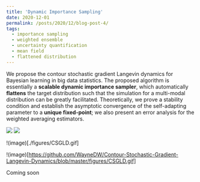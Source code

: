 ```yaml
---
title: 'Dynamic Importance Sampling'
date: 2020-12-01
permalink: /posts/2020/12/blog-post-4/
tags:
  - importance sampling
  - weighted ensemble
  - uncertainty quantification
  - mean field
  - flattened distribution
---
```



We propose the contour stochastic gradient Langevin dynamics for Bayesian learning in big data statistics. The proposed algorithm is essentially a **scalable dynamic importance sampler**, which automatically **flattens** the target distribution such that the simulation for a multi-modal distribution can be greatly facilitated. Theoretically, we prove a stability condition and establish the asymptotic convergence of the self-adapting parameter to a **unique fixed-point**; we also present an error analysis for the weighted averaging estimators. 

<img src="./figures/CSGLD.gif">

<img src="https://github.com/WayneDW/Contour-Stochastic-Gradient-Langevin-Dynamics/blob/master/figures/CSGLD.gif"/>


!(image)[./figures/CSGLD.gif]

!(image)[https://github.com/WayneDW/Contour-Stochastic-Gradient-Langevin-Dynamics/blob/master/figures/CSGLD.gif]


Coming soon

